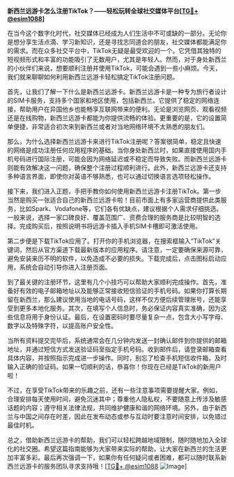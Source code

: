 **新西兰远游卡怎么注册TikTok？——轻松玩转全球社交媒体平台[[TG💪+ @esim1088](https://t.me/s/esim1088)]**

在当今这个数字化时代，社交媒体已经成为人们生活中不可或缺的一部分。无论你是想分享生活点滴、学习新知识，还是寻找志同道合的朋友，社交媒体都能满足你的需求。而在众多社交平台中，TikTok无疑是最受欢迎的一个。它凭借其独特的短视频形式和丰富的功能吸引了无数用户，尤其是年轻人。然而，对于身处新西兰的小伙伴们来说，想要顺利注册并使用TikTok，可能会遇到一些小麻烦。今天，我们就来聊聊如何利用新西兰远游卡轻松搞定TikTok注册问题。

首先，让我们了解一下什么是新西兰远游卡。新西兰远游卡是一种专为旅行者设计的SIM卡服务，支持多个国家和地区使用，包括新西兰。它提供了稳定的网络连接，帮助用户在异国他乡也能畅享互联网带来的便利。无论是浏览网页、观看视频还是在线购物，新西兰远游卡都能为你提供流畅的体验。更重要的是，它的设置简单便捷，非常适合初次来到新西兰或者对当地网络环境不太熟悉的朋友们。

那么，为什么选择新西兰远游卡来进行TikTok注册呢？答案很简单，稳定且快速的网络是成功注册任何应用程序的基础。当你身处新西兰时，如果直接使用国内手机号码进行国际注册，可能会因为网络延迟或不稳定而导致失败。而新西兰远游卡则能有效解决这一问题，确保整个注册过程顺利进行。此外，新西兰远游卡还支持多种语言界面，即使你对英语不够熟悉，也可以通过切换语言选项轻松操作。

接下来，我们进入正题，手把手教你如何使用新西兰远游卡注册TikTok。第一步当然是购买一张适合自己的新西兰远游卡啦！目前市面上有多家运营商提供此类服务，比如Spark、Vodafone等，它们各有优缺点，建议根据个人需求仔细挑选。一般来说，选择一家口碑良好、覆盖范围广、资费合理的服务商是比较明智的选择。完成购买后，按照说明书将远游卡插入手机SIM卡槽即可激活使用。

第二步便是下载TikTok应用了。打开你的手机浏览器，在搜索框输入“TikTok”关键词，然后从官方渠道下载最新版本的应用程序。请注意，一定要确保来源可靠，避免安装来历不明的软件，以免造成不必要的损失。下载完成后，点击图标启动应用，系统会自动引导你进入注册页面。

到了最关键的注册环节，这里有几个小技巧可以帮助大家顺利完成操作。首先，准备好有效的电子邮箱地址以及能够正常接收短信验证的手机号码。如果你打算长期留在新西兰，那么建议使用当地的电话号码，这样不仅方便后续管理账号，还能享受到更多本地化服务。其次，在填写个人信息时，务必保证内容真实准确，因为这些信息将用于身份认证。最后，在设置密码时要尽量复杂一点，包含大小写字母、数字以及特殊字符，以提高账户安全性。

当所有资料提交完毕后，系统通常会在几分钟内发送一封确认邮件到你提供的邮箱地址，并通过短信方式发送验证码至指定手机号码。收到邮件后，请登录邮箱查看具体内容，并按照指示完成进一步操作。同时，别忘了检查手机短信收件箱，及时输入正确的验证码。如果一切顺利的话，恭喜你！你现在已经是TikTok的新用户啦！

不过，在享受TikTok带来的乐趣之前，还有一些注意事项需要提醒大家。例如，合理安排每天使用时间，避免沉迷其中；尊重他人隐私权，不要随意上传涉及敏感话题的内容；遵守相关法律法规，共同维护健康和谐的网络环境。另外，由于新西兰与中国之间存在时差，因此在发布动态或参与互动时要注意时间安排，以免错过最佳时机。

总之，借助新西兰远游卡的帮助，我们可以轻松跨越地域限制，随时随地加入全球化的社交圈。希望这篇指南能够为大家带来实际的帮助，让大家在新西兰的生活更加丰富多彩。最后再次强调一下，如果你有任何疑问或者困难，都可以随时联系新西兰远游卡的服务团队寻求支持哦！[[TG💪+ @esim1088](https://t.me/s/esim1088) ![Image](https://i.postimg.cc/4NQfJmqS/Snipaste-2025-05-13-00-14-12.png)]